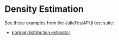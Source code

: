 # Density Estimation

See these examples from the JuliaTestAPI.jl test suite:

- [normal distribution estimator](https://github.com/JuliaAI/LearnTestAPI.jl/blob/dev/test/patterns/incremental_algorithms.jl)

